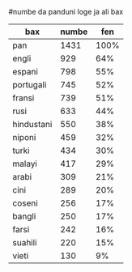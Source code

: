 #numbe da panduni loge ja ali bax

| bax | numbe | fen |
|-----|-------|-----|
| pan | 1431 | 100% |
| engli | 929 | 64% |
| espani | 798 | 55% |
| portugali | 745 | 52% |
| fransi | 739 | 51% |
| rusi | 633 | 44% |
| hindustani | 550 | 38% |
| niponi | 459 | 32% |
| turki | 434 | 30% |
| malayi | 417 | 29% |
| arabi | 309 | 21% |
| cini | 289 | 20% |
| coseni | 256 | 17% |
| bangli | 250 | 17% |
| farsi | 242 | 16% |
| suahili | 220 | 15% |
| vieti | 130 | 9% |

